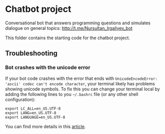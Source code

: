 # Chatbot project 

Conversational bot that answers programming questions and simulates dialogue on general topics:
<http://t.me/Nursultan_Irgaliyev_bot>

This folder contains the starting code for the chatbot project.

## Troubleshooting

### Bot crashes with the unicode error 

If your bot code crashes with the error that ends with `UnicodeEncodeError: 'ascii' codec can't encode character`,
your terminal likely has problems showing unicode symbols. To fix this you can change your terminal local by adding
the following lines to you `~/.bashrc` file (or any other shell configuration):

```
export LC_ALL=en_US.UTF-8
export LANG=en_US.UTF-8
export LANGUAGE=en_US.UTF-8
```

You can find more details in this [article](https://perlgeek.de/en/article/set-up-a-clean-utf8-environment).
